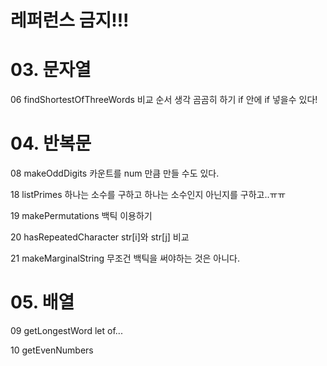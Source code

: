 # 레퍼런스 금지!!!

# 03. 문자열
06  findShortestOfThreeWords
비교 순서 생각 곰곰히 하기
if 안에 if 넣을수 있다!

# 04. 반복문
08 makeOddDigits
카운트를 num 만큼 만들 수도 있다.

18 listPrimes
하나는 소수를 구하고
하나는 소수인지 아닌지를 구하고..ㅠㅠ

19 makePermutations
백틱 이용하기

20 hasRepeatedCharacter
str[i]와 str[j] 비교

21 makeMarginalString
무조건 백틱을 써야하는 것은 아니다.

# 05. 배열
09 getLongestWord
let of...

10 getEvenNumbers